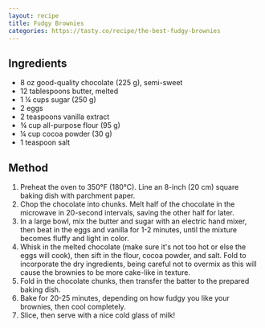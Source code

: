 ```yaml
---
layout: recipe
title: Fudgy Brownies
categories: https://tasty.co/recipe/the-best-fudgy-brownies
---
```

## Ingredients

* 8 oz good-quality chocolate (225 g), semi-sweet
* 12 tablespoons butter, melted
* 1 ¼ cups sugar (250 g)
* 2 eggs
* 2 teaspoons vanilla extract
* ¾ cup all-purpose flour (95 g)
* ¼ cup cocoa powder (30 g)
* 1 teaspoon salt

## Method

1. Preheat the oven to 350°F (180°C). Line an 8-inch (20 cm) square baking dish with parchment paper.
2. Chop the chocolate into chunks. Melt half of the chocolate in the microwave in 20-second intervals, saving the other half for later.
3. In a large bowl, mix the butter and sugar with an electric hand mixer, then beat in the eggs and vanilla for 1-2 minutes, until the mixture becomes fluffy and light in color.
4. Whisk in the melted chocolate (make sure it's not too hot or else the eggs will cook), then sift in the flour, cocoa powder, and salt. Fold to incorporate the dry ingredients, being careful not to overmix as this will cause the brownies to be more cake-like in texture.
5. Fold in the chocolate chunks, then transfer the batter to the prepared baking dish.
6. Bake for 20-25 minutes, depending on how fudgy you like your brownies, then cool completely.
7. Slice, then serve with a nice cold glass of milk!